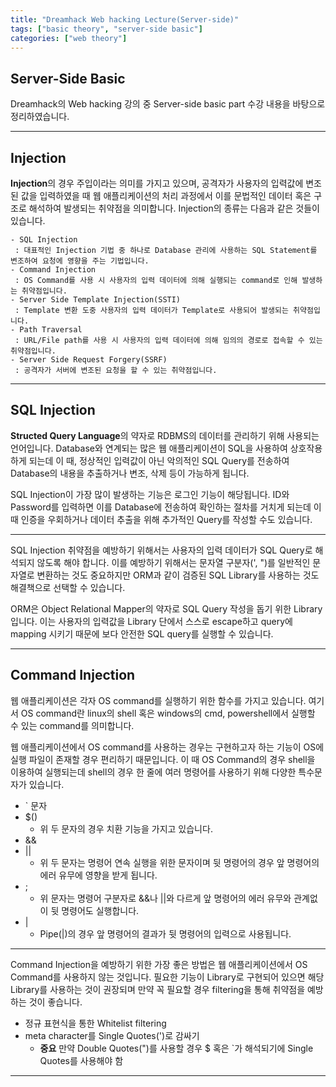 ```yaml
---
title: "Dreamhack Web hacking Lecture(Server-side)"
tags: ["basic theory", "server-side basic"]
categories: ["web theory"]
---
```


## Server-Side Basic

Dreamhack의 Web hacking 강의 중 Server-side basic part 수강 내용을 바탕으로 정리하였습니다.

* * *

## **Injection**

**Injection**의 경우 주입이라는 의미를 가지고 있으며, 공격자가 사용자의 입력값에 변조된 값을 입력하였을 때 웹 애플리케이션의 처리 과정에서 
이를 문법적인 데이터 혹은 구조로 해석하여 발생되는 취약점을 의미합니다. Injection의 종류는 다음과 같은 것들이 있습니다.

```
- SQL Injection
 : 대표적인 Injection 기법 중 하나로 Database 관리에 사용하는 SQL Statement를 변조하여 요청에 영향을 주는 기법입니다.
- Command Injection
 : OS Command를 사용 시 사용자의 입력 데이터에 의해 실행되는 command로 인해 발생하는 취약점입니다.
- Server Side Template Injection(SSTI)
 : Template 변환 도중 사용자의 입력 데이터가 Template로 사용되어 발생되는 취약점입니다.
- Path Traversal
 : URL/File path를 사용 시 사용자의 입력 데이터에 의해 임의의 경로로 접속할 수 있는 취약점입니다.
- Server Side Request Forgery(SSRF)
 : 공격자가 서버에 변조된 요청을 할 수 있는 취약점입니다.
```

* * *

## **SQL Injection**

**Structed Query Language**의 약자로 RDBMS의 데이터를 관리하기 위해 사용되는 언어입니다. Database와 연계되는 많은 웹 애플리케이션이 SQL을 사용하여 상호작용 하게 되는데 이 때, 정상적인 입력값이 아닌 악의적인 SQL Query를 전송하여 Database의 내용을 추출하거나 변조, 삭제 등이 가능하게 됩니다.

 SQL Injection이 가장 많이 발생하는 기능은 로그인 기능이 해당됩니다. ID와 Password를 입력하면 이를 Database에 전송하여 확인하는 절차를 거치게 되는데 이 때 인증을 우회하거나 데이터 추출을 위해 추가적인 Query를 작성할 수도 있습니다.

* * *

SQL Injection 취약점을 예방하기 위해서는 사용자의 입력 데이터가 SQL Query로 해석되지 않도록 해야 합니다. 이를 예방하기 위해서는 문자열 구분자(', ")를 일반적인 문자열로 변환하는 것도 중요하지만 ORM과 같이 검증된 SQL Library를 사용하는 것도 해결책으로 선택할 수 있습니다.

ORM은 Object Relational Mapper의 약자로 SQL Query 작성을 돕기 위한 Library입니다. 이는 사용자의 입력값을 Library 단에서 스스로 escape하고 query에 mapping 시키기 때문에 보다 안전한 SQL query를 실행할 수 있습니다.

* * *

## **Command Injection**

웹 애플리케이션은 각자 OS command를 실행하기 위한 함수를 가지고 있습니다. 여기서 OS command란 linux의 shell 혹은 windows의 cmd, powershell에서 실행할 수 있는 command를 의미합니다.

웹 애플리케이션에서 OS command를 사용하는 경우는 구현하고자 하는 기능이 OS에 실행 파일이 존재할 경우 편리하기 때문입니다. 이 때 OS Command의 경우 shell을 이용하여 실행되는데 shell의 경우 한 줄에 여러 명령어를 사용하기 위해 다양한 특수문자가 있습니다.

- ` 문자
- $()
	- 위 두 문자의 경우 치환 기능을 가지고 있습니다. 
- &&
- ||
	- 위 두 문자는 명령어 연속 실행을 위한 문자이며 뒷 명령어의 경우 앞 명령어의 에러 유무에 영향을 받게 됩니다.
- ;
	- 위 문자는 명령어 구분자로 &&나 ||와 다르게 앞 명령어의 에러 유무와 관계없이 뒷 명령어도 실행합니다.
- |
	- Pipe(|)의 경우 앞 명령어의 결과가 뒷 명령어의 입력으로 사용됩니다.

* * *

Command Injection을 예방하기 위한 가장 좋은 방법은 웹 애플리케이션에서 OS Command를 사용하지 않는 것입니다. 필요한 기능이 Library로 구현되어 있으면 해당 Library를 사용하는 것이 권장되며 만약 꼭 필요할 경우 filtering을 통해 취약점을 예방하는 것이 좋습니다.

- 정규 표현식을 통한 Whitelist filtering
- meta character를 Single Quotes(')로 감싸기
	- **중요** 만약 Double Quotes(")를 사용할 경우 $ 혹은 `가 해석되기에 Single Quotes를 사용해야 함

* * *
